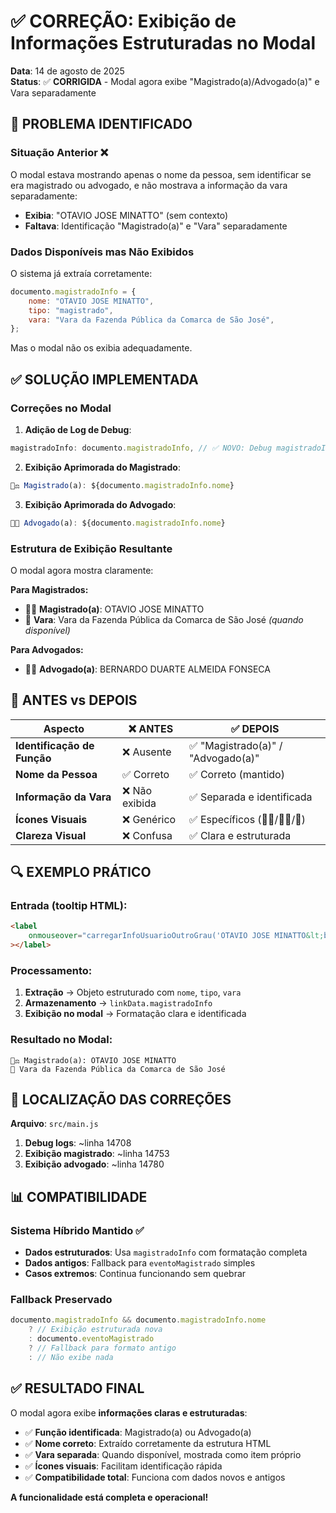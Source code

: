 # ✅ CORREÇÃO: Exibição de Informações Estruturadas no Modal

**Data**: 14 de agosto de 2025  
**Status**: ✅ **CORRIGIDA** - Modal agora exibe "Magistrado(a)/Advogado(a)" e Vara separadamente

## 🚨 PROBLEMA IDENTIFICADO

### **Situação Anterior** ❌

O modal estava mostrando apenas o nome da pessoa, sem identificar se era magistrado ou advogado, e não mostrava a informação da vara separadamente:

-   **Exibia**: "OTAVIO JOSE MINATTO" (sem contexto)
-   **Faltava**: Identificação "Magistrado(a)" e "Vara" separadamente

### **Dados Disponíveis mas Não Exibidos**

O sistema já extraía corretamente:

```javascript
documento.magistradoInfo = {
    nome: "OTAVIO JOSE MINATTO",
    tipo: "magistrado",
    vara: "Vara da Fazenda Pública da Comarca de São José",
};
```

Mas o modal não os exibia adequadamente.

## ✅ SOLUÇÃO IMPLEMENTADA

### **Correções no Modal**

1. **Adição de Log de Debug**:

```javascript
magistradoInfo: documento.magistradoInfo, // ✅ NOVO: Debug magistradoInfo estruturado
```

2. **Exibição Aprimorada do Magistrado**:

```javascript
👨‍⚖️ Magistrado(a): ${documento.magistradoInfo.nome}
```

3. **Exibição Aprimorada do Advogado**:

```javascript
👨‍💼 Advogado(a): ${documento.magistradoInfo.nome}
```

### **Estrutura de Exibição Resultante**

O modal agora mostra claramente:

**Para Magistrados:**

-   👨‍⚖️ **Magistrado(a)**: OTAVIO JOSE MINATTO
-   📍 **Vara**: Vara da Fazenda Pública da Comarca de São José _(quando disponível)_

**Para Advogados:**

-   👨‍💼 **Advogado(a)**: BERNARDO DUARTE ALMEIDA FONSECA

## 🎯 ANTES vs DEPOIS

| Aspecto                     | ❌ ANTES       | ✅ DEPOIS                          |
| --------------------------- | -------------- | ---------------------------------- |
| **Identificação de Função** | ❌ Ausente     | ✅ "Magistrado(a)" / "Advogado(a)" |
| **Nome da Pessoa**          | ✅ Correto     | ✅ Correto (mantido)               |
| **Informação da Vara**      | ❌ Não exibida | ✅ Separada e identificada         |
| **Ícones Visuais**          | ❌ Genérico    | ✅ Específicos (👨‍⚖️/👨‍💼/📍)          |
| **Clareza Visual**          | ❌ Confusa     | ✅ Clara e estruturada             |

## 🔍 EXEMPLO PRÁTICO

### **Entrada (tooltip HTML)**:

```html
<label
    onmouseover="carregarInfoUsuarioOutroGrau('OTAVIO JOSE MINATTO&lt;br/&gt;MAGISTRADO&lt;br/&gt;Vara da Fazenda Pública da Comarca de São José');"
></label>
```

### **Processamento**:

1. **Extração** → Objeto estruturado com `nome`, `tipo`, `vara`
2. **Armazenamento** → `linkData.magistradoInfo`
3. **Exibição no modal** → Formatação clara e identificada

### **Resultado no Modal**:

```
👨‍⚖️ Magistrado(a): OTAVIO JOSE MINATTO
📍 Vara da Fazenda Pública da Comarca de São José
```

## 🔧 LOCALIZAÇÃO DAS CORREÇÕES

**Arquivo**: `src/main.js`

1. **Debug logs**: ~linha 14708
2. **Exibição magistrado**: ~linha 14753
3. **Exibição advogado**: ~linha 14780

## 📊 COMPATIBILIDADE

### **Sistema Híbrido Mantido** ✅

-   **Dados estruturados**: Usa `magistradoInfo` com formatação completa
-   **Dados antigos**: Fallback para `eventoMagistrado` simples
-   **Casos extremos**: Continua funcionando sem quebrar

### **Fallback Preservado**

```javascript
documento.magistradoInfo && documento.magistradoInfo.nome
    ? // Exibição estruturada nova
    : documento.eventoMagistrado
    ? // Fallback para formato antigo
    : // Não exibe nada
```

## ✅ RESULTADO FINAL

O modal agora exibe **informações claras e estruturadas**:

-   ✅ **Função identificada**: Magistrado(a) ou Advogado(a)
-   ✅ **Nome correto**: Extraído corretamente da estrutura HTML
-   ✅ **Vara separada**: Quando disponível, mostrada como item próprio
-   ✅ **Ícones visuais**: Facilitam identificação rápida
-   ✅ **Compatibilidade total**: Funciona com dados novos e antigos

**A funcionalidade está completa e operacional!**
